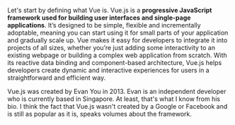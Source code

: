 Let's start by defining what Vue is. Vue.js is a **progressive JavaScript framework used for building user interfaces and single-page applications**. It’s designed to be simple, flexible and incrementally adoptable, meaning you can start using it for small parts of your application and gradually scale up. Vue makes it easy for developers to integrate it into projects of all sizes, whether you’re just adding some interactivity to an existing webpage or building a complex web application from scratch. With its reactive data binding and component-based architecture, Vue.js helps developers create dynamic and interactive experiences for users in a straightforward and efficient way.

Vue.js was created by Evan You in 2013. Evan is an independent developer who is currently based in Singapore. At least, that's what I know from his bio. I think the fact that Vue.js wasn't created by a Google or Facebook and is still as popular as it is, speaks volumes about the framework.
